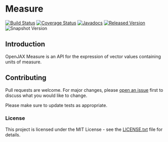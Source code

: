 # Measure

[![Build Status](https://travis-ci.org/openjax/measure.svg?1)](https://travis-ci.org/openjax/measure)
[![Coverage Status](https://coveralls.io/repos/github/openjax/measure/badge.svg?1)](https://coveralls.io/github/openjax/measure)
[![Javadocs](https://www.javadoc.io/badge/org.openjax/measure.svg?1)](https://www.javadoc.io/doc/org.openjax/measure)
[![Released Version](https://img.shields.io/maven-central/v/org.openjax/measure.svg?1)](https://mvnrepository.com/artifact/org.openjax/measure)
![Snapshot Version](https://img.shields.io/nexus/s/org.openjax/measure?label=maven-snapshot&server=https%3A%2F%2Foss.sonatype.org)

## Introduction

OpenJAX Measure is an API for the expression of vector values containing units of measure.

## Contributing

Pull requests are welcome. For major changes, please [open an issue](../../issues) first to discuss what you would like to change.

Please make sure to update tests as appropriate.

### License

This project is licensed under the MIT License - see the [LICENSE.txt](LICENSE.txt) file for details.